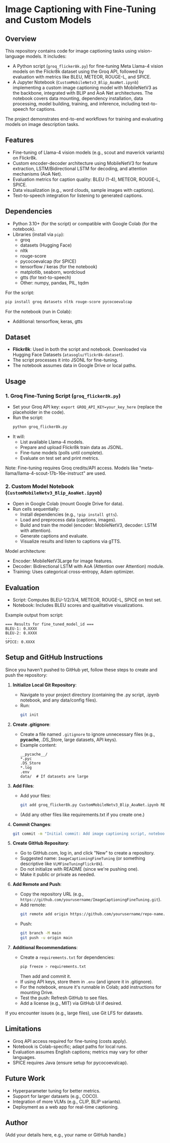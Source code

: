 # Image Captioning with Fine-Tuning and Custom Models

## Overview
This repository contains code for image captioning tasks using vision-language models. It includes:
- A Python script (`groq_flicker8k.py`) for fine-tuning Meta Llama-4 vision models on the Flickr8k dataset using the Groq API, followed by evaluation with metrics like BLEU, METEOR, ROUGE-L, and SPICE.
- A Jupyter Notebook (`CustomMobileNetv3_Blip_AoaNet.ipynb`) implementing a custom image captioning model with MobileNetV3 as the backbone, integrated with BLIP and AoA Net architectures. The notebook covers data mounting, dependency installation, data processing, model building, training, and inference, including text-to-speech for captions.

The project demonstrates end-to-end workflows for training and evaluating models on image description tasks.

## Features
- Fine-tuning of Llama-4 vision models (e.g., scout and maverick variants) on Flickr8k.
- Custom encoder-decoder architecture using MobileNetV3 for feature extraction, LSTM/Bidirectional LSTM for decoding, and attention mechanisms (AoA Net).
- Evaluation metrics for caption quality: BLEU (1-4), METEOR, ROUGE-L, SPICE.
- Data visualization (e.g., word clouds, sample images with captions).
- Text-to-speech integration for listening to generated captions.

## Dependencies
- Python 3.10+ (for the script) or compatible with Google Colab (for the notebook).
- Libraries (install via `pip`):
  - groq
  - datasets (Hugging Face)
  - nltk
  - rouge-score
  - pycocoevalcap (for SPICE)
  - tensorflow / keras (for the notebook)
  - matplotlib, seaborn, wordcloud
  - gtts (for text-to-speech)
  - Other: numpy, pandas, PIL, tqdm

For the script:
```bash
pip install groq datasets nltk rouge-score pycocoevalcap
```

For the notebook (run in Colab):
- Additional: tensorflow, keras, gtts

## Dataset
- **Flickr8k**: Used in both the script and notebook. Downloaded via Hugging Face Datasets (`atasoglu/flickr8k-dataset`).
- The script processes it into JSONL for fine-tuning.
- The notebook assumes data in Google Drive or local paths.

## Usage

### 1. Groq Fine-Tuning Script (`groq_flicker8k.py`)
- Set your Groq API key: `export GROQ_API_KEY=your_key_here` (replace the placeholder in the code).
- Run the script:
  ```bash
  python groq_flicker8k.py
  ```
- It will:
  - List available Llama-4 models.
  - Prepare and upload Flickr8k train data as JSONL.
  - Fine-tune models (polls until complete).
  - Evaluate on test set and print metrics.

Note: Fine-tuning requires Groq credits/API access. Models like "meta-llama/llama-4-scout-17b-16e-instruct" are used.

### 2. Custom Model Notebook (`CustomMobileNetv3_Blip_AoaNet.ipynb`)
- Open in Google Colab (mount Google Drive for data).
- Run cells sequentially:
  - Install dependencies (e.g., `!pip install gtts`).
  - Load and preprocess data (captions, images).
  - Build and train the model (encoder: MobileNetV3, decoder: LSTM with attention).
  - Generate captions and evaluate.
  - Visualize results and listen to captions via gTTS.

Model architecture:
- Encoder: MobileNetV3Large for image features.
- Decoder: Bidirectional LSTM with AoA (Attention over Attention) module.
- Training: Uses categorical cross-entropy, Adam optimizer.

## Evaluation
- Script: Computes BLEU-1/2/3/4, METEOR, ROUGE-L, SPICE on test set.
- Notebook: Includes BLEU scores and qualitative visualizations.

Example output from script:
```
=== Results for fine_tuned_model_id ===
BLEU-1: 0.XXXX
BLEU-2: 0.XXXX
...
SPICE: 0.XXXX
```

## Setup and GitHub Instructions
Since you haven't pushed to GitHub yet, follow these steps to create and push the repository:

1. **Initialize Local Git Repository**:
   - Navigate to your project directory (containing the .py script, .ipynb notebook, and any data/config files).
   - Run:
     ```bash
     git init
     ```

2. **Create .gitignore**:
   - Create a file named `.gitignore` to ignore unnecessary files (e.g., __pycache__, .DS_Store, large datasets, API keys).
   - Example content:
     ```
     __pycache__/
     *.pyc
     .DS_Store
     *.log
     .env
     data/  # If datasets are large
     ```

3. **Add Files**:
   - Add your files:
     ```bash
     git add groq_flicker8k.py CustomMobileNetv3_Blip_AoaNet.ipynb README.md
     ```
   - (Add any other files like requirements.txt if you create one.)

4. **Commit Changes**:
   ```bash
   git commit -m "Initial commit: Add image captioning script, notebook, and README"
   ```

5. **Create GitHub Repository**:
   - Go to GitHub.com, log in, and click "New" to create a repository.
   - Suggested name: `ImageCaptioningFineTuning` (or something descriptive like `VLMFineTuningFlickr8k`).
   - Do not initialize with README (since we're pushing one).
   - Make it public or private as needed.

6. **Add Remote and Push**:
   - Copy the repository URL (e.g., `https://github.com/yourusername/ImageCaptioningFineTuning.git`).
   - Add remote:
     ```bash
     git remote add origin https://github.com/yourusername/repo-name.git
     ```
   - Push:
     ```bash
     git branch -M main
     git push -u origin main
     ```

7. **Additional Recommendations**:
   - Create a `requirements.txt` for dependencies:
     ```bash
     pip freeze > requirements.txt
     ```
     Then add and commit it.
   - If using API keys, store them in `.env` (and ignore it in .gitignore).
   - For the notebook, ensure it's runnable in Colab; add instructions for mounting Drive.
   - Test the push: Refresh GitHub to see files.
   - Add a license (e.g., MIT) via GitHub UI if desired.

If you encounter issues (e.g., large files), use Git LFS for datasets.

## Limitations
- Groq API access required for fine-tuning (costs apply).
- Notebook is Colab-specific; adapt paths for local runs.
- Evaluation assumes English captions; metrics may vary for other languages.
- SPICE requires Java (ensure setup for pycocoevalcap).

## Future Work
- Hyperparameter tuning for better metrics.
- Support for larger datasets (e.g., COCO).
- Integration of more VLMs (e.g., CLIP, BLIP variants).
- Deployment as a web app for real-time captioning.

## Author
(Add your details here, e.g., your name or GitHub handle.)
